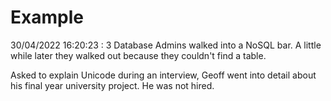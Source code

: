 # Example

<!-- replace-with-date starts -->
30/04/2022 16:20:23 : 3 Database Admins walked into a NoSQL bar. A little while later they walked out because they couldn't find a table.
<!-- replace-with-date ends -->

<!-- replace-with-joke starts -->
Asked to explain Unicode during an interview, Geoff went into detail about his final year university project. He was not hired.
<!-- replace-with-joke ends -->